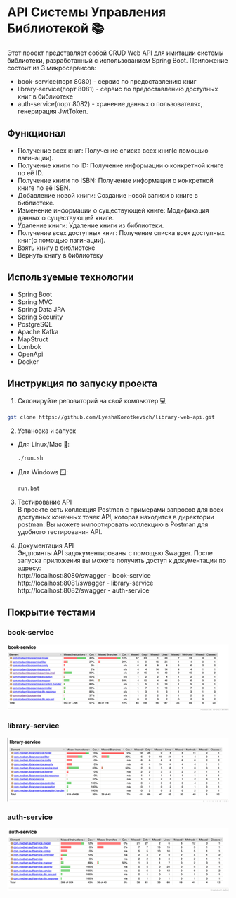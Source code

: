 # API Системы Управления Библиотекой 📚

Этот проект представляет собой CRUD Web API для имитации системы библиотеки, разработанный с использованием Spring Boot.
Приложение состоит из 3 микросервисов:
- book-service(порт 8080) - сервис по предоставлению книг
- library-service(порт 8081) - сервис по предоставлению доступных книг в библиотеке
- auth-service(порт 8082) - хранение данных о пользователях, генерирация JwtToken.

## Функционал
- Получение всех книг: Получение списка всех книг(с помощью пагинации).
- Получение книги по ID: Получение информации о конкретной книге по её ID.
- Получение книги по ISBN: Получение информации о конкретной книге по её ISBN.
- Добавление новой книги: Создание новой записи о книге в библиотеке.
- Изменение информации о существующей книге: Модификация данных о существующей книге.
- Удаление книги: Удаление книги из библиотеки.
- Получение всех доступных книг: Получение списка всех доступных книг(с помощью пагинации).
- Взять книгу в библиотеке
- Вернуть книгу в библиотеку

## Используемые технологии
- Spring Boot
- Spring MVC
- Spring Data JPA
- Spring Security
- PostgreSQL
- Apache Kafka
- MapStruct
- Lombok
- OpenApi
- Docker

## Инструкция по запуску проекта
1. Склонируйте репозиторий на свой компьютер 💻
  ```bash
  git clone https://github.com/LyeshaKorotkevich/library-web-api.git
  ```
2. Установка и запуск
* Для Linux/Mac 🍎:
  ```bash
  ./run.sh
  ```
* Для Windows 🪟:
  ```bash
  run.bat
  ```
3. Тестирование API  
  В проекте есть коллекция Postman с примерами запросов для всех доступных конечных точек API, которая находится в директории postman.
  Вы можете импортировать коллекцию в Postman для удобного тестирования API.

4. Документация API  
   Эндпоинты API задокументированы с помощью Swagger. После запуска приложения вы можете получить доступ к документации по адресу:  
   http://localhost:8080/swagger - book-service
   http://localhost:8081/swagger - library-service
   http://localhost:8082/swagger - auth-service

## Покрытие тестами

### book-service
![img_1.png](images/img_1.png)

### library-service
![img.png](images/img.png)

### auth-service

![img.png](images/img_2.png)